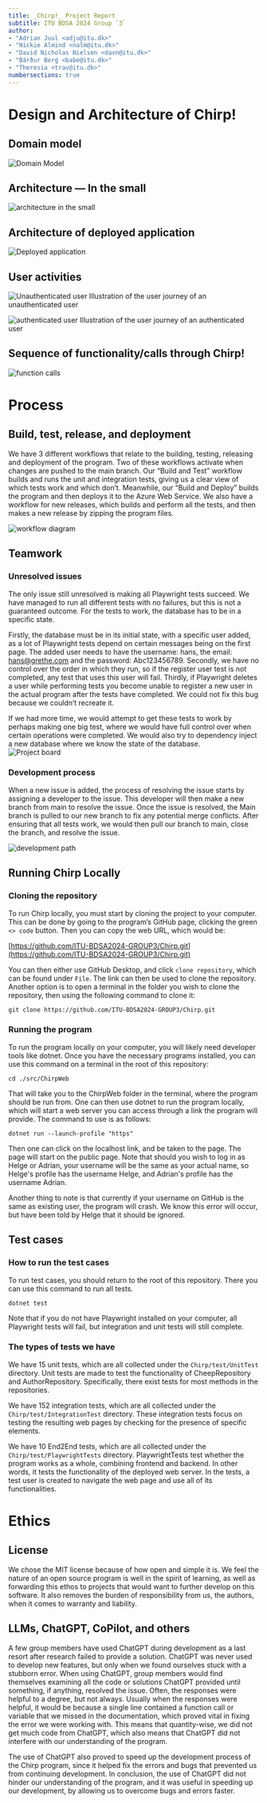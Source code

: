 ```yaml
---
title: _Chirp!_ Project Report
subtitle: ITU BDSA 2024 Group `3`
author:
- "Adrian Juul <adju@itu.dk>"
- "Nickie Almind <nalm@itu.dk>"
- "David Nicholas Nielsen <davn@itu.dk>"
- "Bárður Berg <babe@itu.dk>"
- "Theresia <trav@itu.dk>"
numbersections: true
---
```


# Design and Architecture of Chirp\!
## Domain model

![Domain Model](./images/domainModel.png)

## Architecture — In the small

![architecture in the small](./images/arcInSmall.png)

## Architecture of deployed application

![Deployed application](./images/deployedApplication.png)

## User activities

![Unauthenticated user](./images/unauthUser.png)
Illustration of the user journey of an unauthenticated user

![authenticated user](./images/authUser.png)
Illustration of the user journey of an authenticated user

## Sequence of functionality/calls through Chirp\!

![function calls](./images/functionCall.png)

# Process

## Build, test, release, and deployment

We have 3 different workflows that relate to the building, testing, releasing and deployment of the program. Two of these workflows activate when changes are pushed to the main branch. Our “Build and Test” workflow builds and runs the unit and integration tests, giving us a clear view of which tests work and which don’t. Meanwhile, our “Build and Deploy” builds the program and then deploys it to the Azure Web Service. We also have a workflow for new releases, which builds and perform all the tests, and then makes a new release by zipping the program files.

![workflow diagram](./images/workflow.png)

## Teamwork

### Unresolved issues

The only issue still unresolved is making all Playwright tests succeed. We have managed to run all different tests with no failures, but this is not a guaranteed outcome. For the tests to work, the database has to be in a specific state. 

Firstly, the database must be in its initial state, with a specific user added, as a lot of Playwright tests depend on certain messages being on the first page. The added user needs to have the username: hans, the email: [hans@grethe.com](mailto:hans@grethe.com) and the password: Abc123456789. Secondly, we have no control over the order in which they run, so if the register user test is not completed, any test that uses this user will fail. Thirdly, if Playwright deletes a user while performing tests you become unable to register a new user in the actual program after the tests have completed. We could not fix this bug because we couldn’t recreate it. 

If we had more time, we would attempt to get these tests to work by perhaps making one big test, where we would have full control over when certain operations were completed. We would also try to dependency inject a new database where we know the state of the database.   
![Project board](./images/projectBoard.png)

### Development process

When a new issue is added, the process of resolving the issue starts by assigning a developer to the issue. This developer will then make a new branch from main to resolve the issue. Once the issue is resolved, the Main branch is pulled to our new branch to fix any potential merge conflicts. After ensuring that all tests work, we would then pull our branch to main, close the branch, and resolve the issue.

![development path](./images/devPath.png)

## **Running Chirp Locally**

### **Cloning the repository**

To run Chirp locally, you must start by cloning the project to your computer. This can be done by going to the program’s GitHub page, clicking the green `<> code` button. Then you can copy the web URL, which would be:

[https://github.com/ITU-BDSA2024-GROUP3/Chirp.git](https://github.com/ITU-BDSA2024-GROUP3/Chirp.git)

You can then either use GitHub Desktop, and click `clone repository`, which can be found under `File`. The link can then be used to clone the repository. Another option is to open a terminal in the folder you wish to clone the repository, then using the following command to clone it:

`git clone https://github.com/ITU-BDSA2024-GROUP3/Chirp.git`

### **Running the program**

To run the program locally on your computer, you will likely need developer tools like dotnet. Once you have the necessary programs installed, you can use this command on a terminal in the root of this repository:

`cd ./src/ChirpWeb`

That will take you to the ChirpWeb folder in the terminal, where the program should be run from. One can then use dotnet to run the program locally, which will start a web server you can access through a link the program will provide. The command to use is as follows:

`dotnet run --launch-profile "https"`

Then one can click on the localhost link, and be taken to the page. The page will start on the public page. Note that should you wish to log in as Helge or Adrian, your username will be the same as your actual name, so Helge's profile has the username Helge, and Adrian's profile has the username Adrian.

Another thing to note is that currently if your username on GitHub is the same as existing user, the program will crash. We know this error will occur, but have been told by Helge that it should be ignored.

## **Test cases**

### **How to run the test cases**

To run test cases, you should return to the root of this repository. There you can use this command to run all tests.

`dotnet test`

Note that if you do not have Playwright installed on your computer, all Playwright tests will fail, but integration and unit tests will still complete.

### **The types of tests we have**

We have 15 unit tests, which are all collected under the `Chirp/test/UnitTest` directory. Unit tests are made to test the functionality of CheepRepository and AuthorRepository. Specifically, there exist tests for most methods in the repositories.

We have 152 integration tests, which are all collected under the `Chirp/test/IntegrationTest` directory. These integration tests focus on testing the resulting web pages by checking for the presence of specific elements.

We have 10 End2End tests, which are all collected under the `Chirp/test/PlaywrightTests` directory. PlaywrightTests test whether the program works as a whole, combining frontend and backend. In other words, it tests the functionality of the deployed web server. In the tests, a test user is created to navigate the web page and use all of its functionalities.

# Ethics

## License

We chose the MIT license because of how open and simple it is. We feel the nature of an open source program is well in the spirit of learning, as well as forwarding this ethos to projects that would want to further develop on this software. It also removes the burden of responsibility from us, the authors, when it comes to warranty and liability.

## LLMs, ChatGPT, CoPilot, and others

A few group members have used ChatGPT during development as a last resort after research failed to provide a solution. ChatGPT was never used to develop new features, but only when we found ourselves stuck with a stubborn error. When using ChatGPT, group members would find themselves examining all the code or solutions ChatGPT provided until something, if anything, resolved the issue. Often, the responses were helpful to a degree, but not always. Usually when the responses were helpful, it would be because a single line contained a function call or variable that we missed in the documentation, which proved vital in fixing the error we were working with. This means that quantity-wise, we did not get much code from ChatGPT, which also means that ChatGPT did not interfere with our understanding of the program. 

The use of ChatGPT also proved to speed up the development process of the Chirp program, since it helped fix the errors and bugs that prevented us from continuing development. In conclusion, the use of ChatGPT did not hinder our understanding of the program, and it was useful in speeding up our development, by allowing us to overcome bugs and errors faster.
